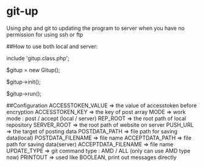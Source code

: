 # git-up
Using php and git to updating the program to server when you have no permission for using ssh or ftp

##How to use
both local and server:
<p>include 'gitup.class.php';</p>
<p>$gitup = new Gitup();</p>
<p>$gitup->init();</p>
<p>$gitup->run();</p>

##Configuration
     ACCESSTOKEN_VALUE   => the value of accesstoken before encryption
     ACCESSTOKEN_KEY     => the key of post array
     MODE                => work mode : post / accept (local / server)
     REP_ROOT            => the root path of local repository
     SERVER_ROOT         => the root path of website on server
     PUSH_URL            => the target of posting data
     POSTDATA_PATH       => file path for saving data(local)
     POSTDATA_FILENAME   => file name
     ACCEPTDATA_PATH     => file path for saving data(server)
     ACCEPTDATA_FILENAME => file name
     UPDATE_TYPE         => git command type : AMD / ALL (only can use AMD type now)
     PRINTOUT            => used like BOOLEAN, print out messages directly
